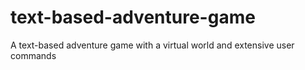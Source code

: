 # text-based-adventure-game
A text-based adventure game with a virtual world and extensive user commands
